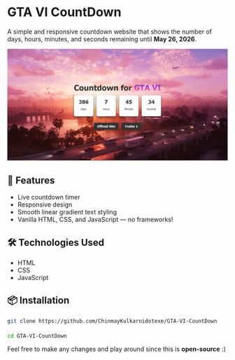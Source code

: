 # GTA VI CountDown

A simple and responsive countdown website that shows the number of days, hours, minutes, and seconds remaining until **May 26, 2026**.

![Screenshot](screenshot.png)

## 🚀 Features

- Live countdown timer
- Responsive design
- Smooth linear gradient text styling
- Vanilla HTML, CSS, and JavaScript — no frameworks!

## 🛠️ Technologies Used

- HTML
- CSS
- JavaScript

## 📦 Installation
```bash
git clone https://github.com/ChinmayKulkarnidotexe/GTA-VI-CountDown

cd GTA-VI-CountDown
```
Feel free to make any changes and play around since this is **open-source** :)
